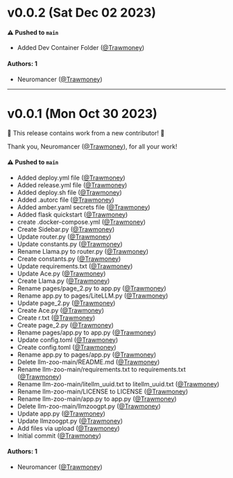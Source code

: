 # v0.0.2 (Sat Dec 02 2023)

#### ⚠️ Pushed to `main`

- Added Dev Container Folder ([@Trawmoney](https://github.com/Trawmoney))

#### Authors: 1

- Neuromancer ([@Trawmoney](https://github.com/Trawmoney))

---

# v0.0.1 (Mon Oct 30 2023)

:tada: This release contains work from a new contributor! :tada:

Thank you, Neuromancer ([@Trawmoney](https://github.com/Trawmoney)), for all your work!

#### ⚠️ Pushed to `main`

- Added deploy.yml file ([@Trawmoney](https://github.com/Trawmoney))
- Added release.yml file ([@Trawmoney](https://github.com/Trawmoney))
- Added deploy.sh file ([@Trawmoney](https://github.com/Trawmoney))
- Added .autorc file ([@Trawmoney](https://github.com/Trawmoney))
- Added amber.yaml secrets file ([@Trawmoney](https://github.com/Trawmoney))
- Added flask quickstart ([@Trawmoney](https://github.com/Trawmoney))
- create .docker-compose.yml ([@Trawmoney](https://github.com/Trawmoney))
- Create Sidebar.py ([@Trawmoney](https://github.com/Trawmoney))
- Update router.py ([@Trawmoney](https://github.com/Trawmoney))
- Update constants.py ([@Trawmoney](https://github.com/Trawmoney))
- Rename Llama.py to router.py ([@Trawmoney](https://github.com/Trawmoney))
- Create constants.py ([@Trawmoney](https://github.com/Trawmoney))
- Update requirements.txt ([@Trawmoney](https://github.com/Trawmoney))
- Update Ace.py ([@Trawmoney](https://github.com/Trawmoney))
- Create Llama.py ([@Trawmoney](https://github.com/Trawmoney))
- Rename pages/page_2.py to app.py ([@Trawmoney](https://github.com/Trawmoney))
- Rename app.py to pages/LiteLLM.py ([@Trawmoney](https://github.com/Trawmoney))
- Update page_2.py ([@Trawmoney](https://github.com/Trawmoney))
- Create Ace.py ([@Trawmoney](https://github.com/Trawmoney))
- Create r.txt ([@Trawmoney](https://github.com/Trawmoney))
- Create page_2.py ([@Trawmoney](https://github.com/Trawmoney))
- Rename pages/app.py to app.py ([@Trawmoney](https://github.com/Trawmoney))
- Update config.toml ([@Trawmoney](https://github.com/Trawmoney))
- Create config.toml ([@Trawmoney](https://github.com/Trawmoney))
- Rename app.py to pages/app.py ([@Trawmoney](https://github.com/Trawmoney))
- Delete llm-zoo-main/README.md ([@Trawmoney](https://github.com/Trawmoney))
- Rename llm-zoo-main/requirements.txt to requirements.txt ([@Trawmoney](https://github.com/Trawmoney))
- Rename llm-zoo-main/litellm_uuid.txt to litellm_uuid.txt ([@Trawmoney](https://github.com/Trawmoney))
- Rename llm-zoo-main/LICENSE to LICENSE ([@Trawmoney](https://github.com/Trawmoney))
- Rename llm-zoo-main/app.py to app.py ([@Trawmoney](https://github.com/Trawmoney))
- Delete llm-zoo-main/llmzoogpt.py ([@Trawmoney](https://github.com/Trawmoney))
- Update app.py ([@Trawmoney](https://github.com/Trawmoney))
- Update llmzoogpt.py ([@Trawmoney](https://github.com/Trawmoney))
- Add files via upload ([@Trawmoney](https://github.com/Trawmoney))
- Initial commit ([@Trawmoney](https://github.com/Trawmoney))

#### Authors: 1

- Neuromancer ([@Trawmoney](https://github.com/Trawmoney))
